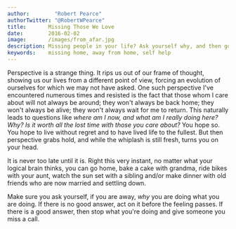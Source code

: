 ```yaml
---
author:        "Robert Pearce"
authorTwitter: "@RobertWPearce"
title:       Missing Those We Love
date:        2016-02-02
image:       /images/from_afar.jpg
description: Missing people in your life? Ask yourself why, and then go see them or give them a call.
keywords:    missing home, away from home, self help
---
```


Perspective is a strange thing. It rips us out of our frame of thought, showing us our lives from a different point of view, forcing an evolution of ourselves for which we may not have asked. One such perspective I've encountered numerous times and resisted is the fact that those whom I care about will not always be around; they won't always be back home; they won't always be alive; they won't always wait for me to return. This naturally leads to questions like _where am I now, and what am I really doing here? Why? Is it worth all the lost time with those you care about?_ You hope so. You hope to live without regret and to have lived life to the fullest. But then perspective grabs hold, and while the whiplash is still fresh, turns you on your head.

It is never too late until it is. Right this very instant, no matter what your logical brain thinks, you can go home, bake a cake with grandma, ride bikes with your aunt, watch the sun set with a sibling and/or make dinner with old friends who are now married and settling down.

Make sure you ask yourself, if you are away, _why_ you are doing what you are doing. If there is no good answer, act on it before the feeling passes. If there is a good answer, then stop what you're doing and give someone you miss a call.
